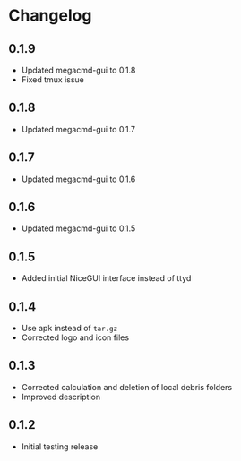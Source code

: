 # Changelog

## 0.1.9

- Updated megacmd-gui to 0.1.8
- Fixed tmux issue

## 0.1.8

- Updated megacmd-gui to 0.1.7

## 0.1.7

- Updated megacmd-gui to 0.1.6

## 0.1.6

- Updated megacmd-gui to 0.1.5

## 0.1.5

- Added initial NiceGUI interface instead of ttyd

## 0.1.4

- Use apk instead of `tar.gz`
- Corrected logo and icon files

## 0.1.3

- Corrected calculation and deletion of local debris folders
- Improved description

## 0.1.2

- Initial testing release

